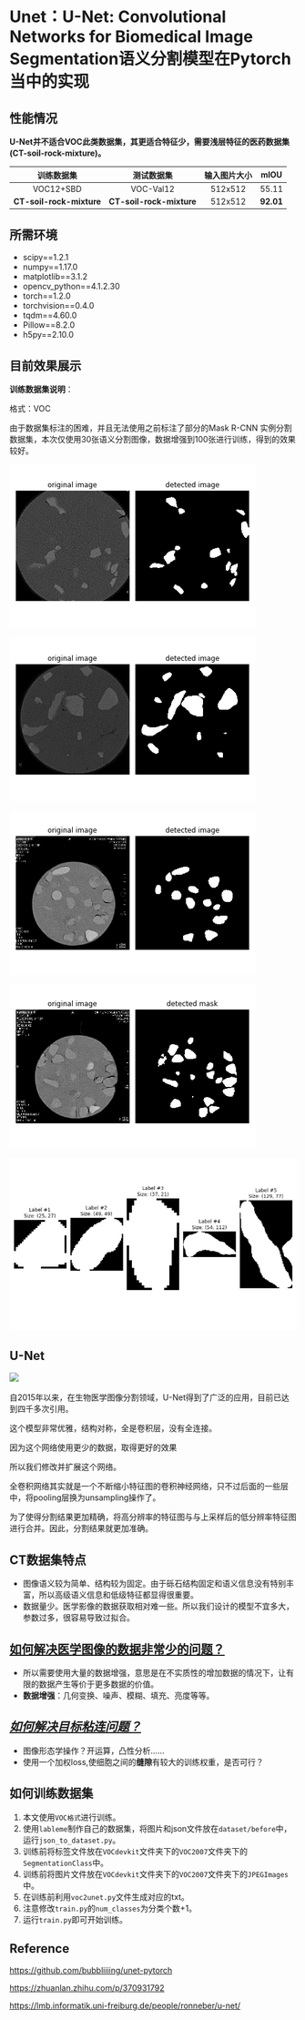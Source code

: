 # Unet：U-Net: Convolutional Networks for Biomedical Image Segmentation语义分割模型在Pytorch当中的实现
## 性能情况
**U-Net并不适合VOC此类数据集，其更适合特征少，需要浅层特征的医药数据集(CT-soil-rock-mixture)。**

| 训练数据集 | 测试数据集 | 输入图片大小 | mIOU |
| :-----: | :------: | :------: | :------: |
| VOC12+SBD | VOC-Val12 | 512x512| 55.11 |
| **CT-soil-rock-mixture** | **CT-soil-rock-mixture** | 512x512 | **92.01** |

## 所需环境
- scipy==1.2.1
- numpy==1.17.0
- matplotlib==3.1.2
- opencv_python==4.1.2.30
- torch==1.2.0
- torchvision==0.4.0
- tqdm==4.60.0
- Pillow==8.2.0
- h5py==2.10.0



## 目前效果展示

**训练数据集说明**：

格式：VOC

由于数据集标注的困难，并且无法使用之前标注了部分的Mask R-CNN 实例分割数据集，本次仅使用30张语义分割图像，数据增强到100张进行训练，得到的效果较好。

![](README.assets/display_result.png)

![](README.assets/display_result_2.png)

![](README.assets/display_result_3.png)

![](README.assets/display_result_4.png)

![](README.assets/labels.png)

## U-Net

![](https://img-blog.csdnimg.cn/img_convert/f9d4d74fb52dd145e95f56a8a04cf265.png)

自2015年以来，在生物医学图像分割领域，U-Net得到了广泛的应用，目前已达到四千多次引用。

这个模型非常优雅，结构对称，全是卷积层，没有全连接。

因为这个网络使用更少的数据，取得更好的效果

所以我们修改并扩展这个网络。

全卷积网络其实就是一个不断缩小特征图的卷积神经网络，只不过后面的一些层中，将pooling层换为unsampling操作了。

为了使得分割结果更加精确，将高分辨率的特征图与与上采样后的低分辨率特征图进行合并。因此，分割结果就更加准确。

## CT数据集特点

- 图像语义较为简单、结构较为固定。由于砾石结构固定和语义信息没有特别丰富，所以高级语义信息和低级特征都显得很重要。
- 数据量少。医学影像的数据获取相对难一些。所以我们设计的模型不宜多大，参数过多，很容易导致过拟合。

## <u>如何解决医学图像的数据非常少的问题？</u>

- 所以需要使用大量的数据增强，意思是在不实质性的增加数据的情况下，让有限的数据产生等价于更多数据的价值。
- **数据增强**：几何变换、噪声、模糊、填充、亮度等等。

## *<u>如何解决目标粘连问题？</u>*

- 图像形态学操作？开运算，凸性分析......
- 使用一个加权loss,使细胞之间的**缝隙**有较大的训练权重，是否可行？

## 如何训练数据集
1. 本文使用`VOC格式`进行训练。  
2. 使用`lableme`制作自己的数据集，将图片和json文件放在`dataset/before`中，运行`json_to_dataset.py`。
3. 训练前将标签文件放在`VOCdevkit`文件夹下的`VOC2007`文件夹下的`SegmentationClass`中。    
4. 训练前将图片文件放在`VOCdevkit`文件夹下的`VOC2007`文件夹下的`JPEGImages`中。    
5. 在训练前利用`voc2unet.py`文件生成对应的txt。
6. 注意修改`train.py`的`num_classes`为分类个数+1。  
7. 运行`train.py`即可开始训练。  

## Reference
https://github.com/bubbliiiing/unet-pytorch

https://zhuanlan.zhihu.com/p/370931792

https://lmb.informatik.uni-freiburg.de/people/ronneber/u-net/
